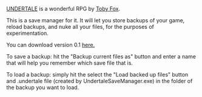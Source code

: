 [UNDERTALE](http://undertale.com/) is a wonderful RPG by [Toby Fox](https://twitter.com/FwugRadiation).</div>

This is a save manager for it. It will let you store backups of your game, reload backups, and nuke all your files, for the purposes of experimentation.</div>

You can download version 0.1 [here.](http://lycaon.me/UndertaleSaveManager.7z)</div>

To save a backup: hit the "Backup current files as" button and enter a name that will help you remember which save file that is.</div>

To load a backup: simply hit the select the "Load backed up files" button and .undertale file (created by UndertaleSaveManager.exe) in the folder of the backup you want to load.